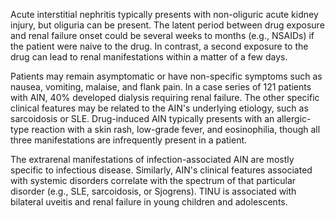 Acute interstitial nephritis typically presents with non-oliguric acute kidney injury, but oliguria can be present. The latent period between drug exposure and renal failure onset could be several weeks to months (e.g., NSAIDs) if the patient were naive to the drug. In contrast, a second exposure to the drug can lead to renal manifestations within a matter of a few days.

Patients may remain asymptomatic or have non-specific symptoms such as nausea, vomiting, malaise, and flank pain. In a case series of 121 patients with AIN, 40% developed dialysis requiring renal failure. The other specific clinical features may be related to the AIN's underlying etiology, such as sarcoidosis or SLE. Drug-induced AIN typically presents with an allergic-type reaction with a skin rash, low-grade fever, and eosinophilia, though all three manifestations are infrequently present in a patient.

The extrarenal manifestations of infection-associated AIN are mostly specific to infectious disease. Similarly, AIN's clinical features associated with systemic disorders correlate with the spectrum of that particular disorder (e.g., SLE, sarcoidosis, or Sjogrens). TINU is associated with bilateral uveitis and renal failure in young children and adolescents.